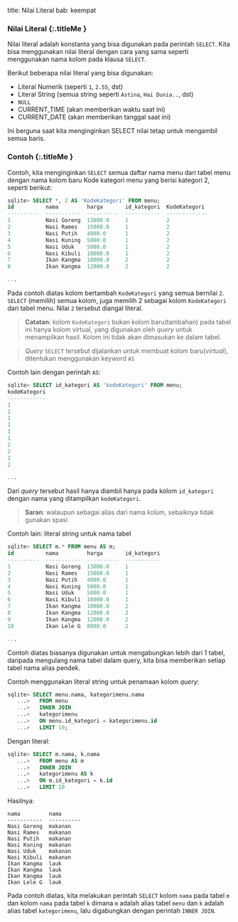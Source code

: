 title: Nilai Literal
bab: keempat


### <i class="fa fa-info-circle"></i> Nilai Literal {:.titleMe }

Nilai literal adalah konstanta yang bisa digunakan pada perintah `SELECT`.
Kita bisa menggunakan nilai literal dengan cara yang sama seperti menggunakan nama kolom pada klausa `SELECT`.

Berikut beberapa nilai literal yang bisa digunakan:

- Literal Numerik (seperti `1`, `2.55`, dst)
- Literal String (semua string seperti `Astina`, `Hai Dunia..`, dst)
- `NULL`
- CURRENT_TIME (akan memberikan waktu saat ini)
- CURRENT_DATE (akan memberikan tanggal saat ini)

Ini berguna saat kita menginginkan SELECT nilai tetap untuk mengambil semua baris.


### <i class="fa fa-code"></i> Contoh {:.titleMe }

Contoh, kita menginginkan `SELECT` semua daftar nama menu dari tabel menu dengan nama kolom baru Kode kategori menu yang berisi kategori 2, seperti berikut:

```sql
sqlite> SELECT *, 2 AS 'KodeKategori' FROM menu;
id          nama         harga       id_kategori  KodeKategori
----------  -----------  ----------  -----------  -------------
1           Nasi Goreng  13000.0     1            2            
2           Nasi Rames   15000.0     1            2            
3           Nasi Putih   4000.0      1            2            
4           Nasi Kuning  5000.0      1            2            
5           Nasi Uduk    5000.0      1            2            
6           Nasi Kibuli  10000.0     1            2            
7           Ikan Kangma  10000.0     2            2            
8           Ikan Kangma  12000.0     2            2

...

```

Pada contoh diatas kolom bertambah `KodeKategori` yang semua bernilai `2`.
`SELECT` (memilih) semua kolom, juga memilih 2 sebagai kolom `KodeKategori` dari tabel menu. Nilai `2` tersebut diangal literal.

> __Catatan__: kolom `KodeKategori` bukan kolom baru(tambahan) pada tabel ini hanya kolom virtual, yang digunakan oleh _query_ untuk menampilkan hasil. Kolom ini tidak akan dimasukan ke dalam tabel.

> _Query_ `SELECT` tersebut dijalankan untuk membuat kolom baru(_virtual_), ditentukan menggunakan keyword `AS`

Contoh lain dengan perintah `AS`:
```sql
sqlite> SELECT id_kategori AS 'kodeKategori' FROM menu;
kodeKategori
------------
1           
1           
1           
1           
1           
1           
2           
2           
2           
2

...

```

Dari _query_ tersebut hasil hanya diambil hanya pada kolom `id_kategori` dengan nama yang ditampilkan `kodeKategori`.

> __Saran__: walaupun sebagai alias dari nama kolum, sebaiknya tidak gunakan spasi

Contoh lain: literal string untuk nama tabel
```sql
sqlite> SELECT m.* FROM menu AS m;
id          nama         harga       id_kategori
----------  -----------  ----------  -----------
1           Nasi Goreng  13000.0     1          
2           Nasi Rames   15000.0     1          
3           Nasi Putih   4000.0      1          
4           Nasi Kuning  5000.0      1          
5           Nasi Uduk    5000.0      1          
6           Nasi Kibuli  10000.0     1          
7           Ikan Kangma  10000.0     2          
8           Ikan Kangma  12000.0     2          
9           Ikan Kangma  12000.0     2          
10          Ikan Lele G  8000.0      2

...

```

Contoh diatas biasanya digunakan untuk mengabungkan lebih dari 1 tabel, daripada mengulang nama tabel dalam query, kita bisa memberikan setiap tabel nama alias pendek.

Contoh menggunakan literal string untuk penamaan kolom _query_:
```sql
sqlite> SELECT menu.nama, kategorimenu.nama
   ...>   FROM menu
   ...>   INNER JOIN
   ...>   kategorimenu
   ...>   ON menu.id_kategori = kategorimenu.id
   ...>   LIMIT 10;
```
Dengan literal:
```sql
sqlite> SELECT m.nama, k.nama
   ...>   FROM menu AS m
   ...>   INNER JOIN
   ...>   kategorimenu AS k
   ...>   ON m.id_kategori = k.id
   ...>   LIMIT 10
```

Hasilnya:
```
nama         nama      
-----------  ----------
Nasi Goreng  makanan   
Nasi Rames   makanan   
Nasi Putih   makanan   
Nasi Kuning  makanan   
Nasi Uduk    makanan   
Nasi Kibuli  makanan   
Ikan Kangma  lauk      
Ikan Kangma  lauk      
Ikan Kangma  lauk      
Ikan Lele G  lauk 
```

Pada contoh diatas, kita melakukan perintah `SELECT` kolom `nama` pada tabel `m` dan kolom `nama` pada tabel `k` dimana `m` adalah alias tabel `menu` dan `k` adalah alias tabel `kategorimenu`, lalu digabungkan dengan perintah `INNER JOIN`.